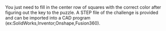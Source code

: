 You just need to fill in the center row of squares with the correct color after figuring out the key to the puzzle.
A STEP file of the challenge is provided and can be imported into a CAD program (ex:SolidWorks,Inventor,Onshape,Fusion360). 
